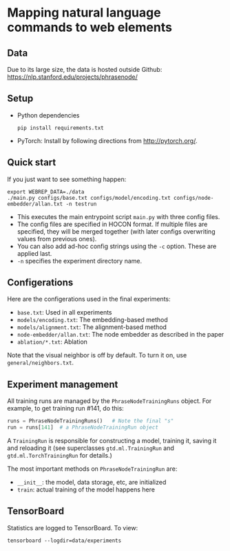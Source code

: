 # Mapping natural language commands to web elements

## Data

Due to its large size, the data is hosted outside Github:
<https://nlp.stanford.edu/projects/phrasenode/>

## Setup

- Python dependencies
  ```
  pip install requirements.txt
  ```

- PyTorch: Install by following directions from <http://pytorch.org/>.

## Quick start

If you just want to see something happen:

```
export WEBREP_DATA=./data
./main.py configs/base.txt configs/model/encoding.txt configs/node-embedder/allan.txt -n testrun
```

- This executes the main entrypoint script `main.py` with three config files.
- The config files are specified in HOCON format. If multiple files are specified,
  they will be merged together (with later configs overwriting values from previous ones).
- You can also add ad-hoc config strings using the `-c` option. These are applied last.
- `-n` specifies the experiment directory name.

## Configerations

Here are the configerations used in the final experiments:

* `base.txt`: Used in all experiments
* `models/encoding.txt`: The embedding-based method
* `models/alignment.txt`: The alignment-based method
* `node-embedder/allan.txt`: The node embedder as described in the paper
* `ablation/*.txt`: Ablation

Note that the visual neighbor is off by default.
To turn it on, use `general/neighbors.txt`.

## Experiment management

All training runs are managed by the `PhraseNodeTrainingRuns` object. For example,
to get training run #141, do this:

```python
runs = PhraseNodeTrainingRuns()   # Note the final "s"
run = runs[141]  # a PhraseNodeTrainingRun object
```

A `TrainingRun` is responsible for constructing a model, training it, saving it
and reloading it (see superclasses `gtd.ml.TrainingRun` and
`gtd.ml.TorchTrainingRun` for details.)

The most important methods on `PhraseNodeTrainingRun` are:
- `__init__`: the model, data storage, etc, are initialized
- `train`: actual training of the model happens here

## TensorBoard

Statistics are logged to TensorBoard. To view:

```
tensorboard --logdir=data/experiments
```
